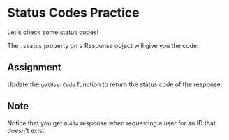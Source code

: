 # Status Codes Practice

Let's check some status codes!

The `.status` property on a Response object will give you the code.

## Assignment 

Update the `getUserCode` function to return the status code of the response.

## Note

Notice that you get a `404` response when requesting a user for an ID that doesn't exist!
